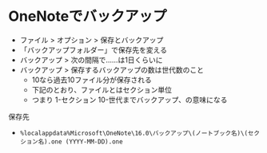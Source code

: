 # OneNoteでバックアップ
- ファイル > オプション > 保存とバックアップ
- 「バックアップフォルダー」で保存先を変える
- バックアップ > 次の間隔で……は1日くらいに
- バックアップ > 保存するバックアップの数は世代数のこと
    - 10なら過去10ファイル分が保存される
    - 下記のとおり、ファイルとはセクション単位
    - つまり 1-セクション 10-世代までバックアップ、の意味になる

保存先

- `%localappdata%Microsoft\OneNote\16.0\バックアップ\(ノートブック名)\(セクション名).one (YYYY-MM-DD).one`